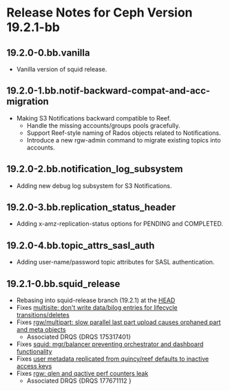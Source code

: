 # Release Notes for Ceph Version 19.2.1-bb

## 19.2.0-0.bb.vanilla

- Vanilla version of squid release.

## 19.2.0-1.bb.notif-backward-compat-and-acc-migration

- Making S3 Notifications backward compatible to Reef.
  - Handle the missing accounts/groups pools gracefully.
  - Support Reef-style naming of Rados objects related to Notifications.
  - Introduce a new rgw-admin command to migrate existing topics into accounts.

## 19.2.0-2.bb.notification_log_subsystem

- Adding new debug log subsystem for S3 Notifications.

## 19.2.0-3.bb.replication_status_header

- Adding x-amz-replication-status options for PENDING and COMPLETED.

## 19.2.0-4.bb.topic_attrs_sasl_auth

- Adding user-name/password topic attributes for SASL authentication.

## 19.2.1-0.bb.squid_release

- Rebasing into squid-release branch (19.2.1) at the [HEAD](https://github.com/ceph/ceph/commit/58a7fab8be0a062d730ad7da874972fd3fba59fb)
- Fixes [multisite: don't write data/bilog entries for lifecycle transitions/deletes](https://tracker.ceph.com/issues/63178)
- Fixes [rgw/multipart: slow parallel last part upload causes orphaned part and meta objects](https://tracker.ceph.com/issues/66516)
  - Associated DRQS {DRQS 175317401}
- Fixes [squid: mgr/balancer preventing orchestrator and dashboard functionality](https://tracker.ceph.com/issues/68657)
- Fixes [user metadata replicated from quincy/reef defaults to inactive access keys](https://tracker.ceph.com/issues/68985)
- Fixes [rgw: qlen and qactive perf counters leak](https://tracker.ceph.com/issues/48358)
  - Associated DRQS {DRQS 177671112 <GO>}

